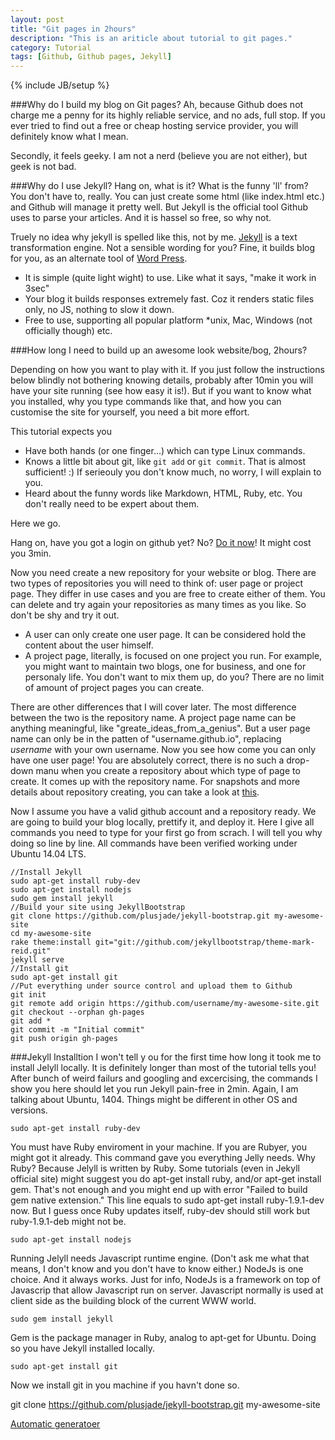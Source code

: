 ```yaml
---
layout: post
title: "Git pages in 2hours"
description: "This is an ariticle about tutorial to git pages."
category: Tutorial
tags: [Github, Github pages, Jekyll]
---
```

{% include JB/setup %}

###Why do I build my blog on Git pages?
Ah, because Github does not charge me a penny for its highly reliable service, and no ads, full stop. If you ever tried to find out a free or cheap hosting service provider, you will definitely know what I mean.

Secondly, it feels geeky. I am not a nerd (believe you are not either), but geek is not bad.

###Why do I use Jekyll? Hang on, what is it? What is the funny 'll' from?
You don't have to, really. You can just create some html (like index.html etc.) and Github will manage it pretty well. But Jekyll is the official tool Github uses to parse your articles. And it is hassel so free, so why not.

Truely no idea why jekyll is spelled like this, not by me. [Jekyll](http://jekyllrb.com/docs/home/) is a text transformation engine. Not a sensible wording for you? Fine, it builds blog for you, as an alternate tool of [Word Press](https://wordpress.org/).

 - It is simple (quite light wight) to use. Like what it says, "make it work in 3sec"
 - Your blog it builds responses extremely fast. Coz it renders static files only, no JS, nothing to slow it down.
 - Free to use, supporting all popular platform *unix, Mac, Windows (not officially though) etc.

###How long I need to build up an awesome look website/bog, 2hours?

Depending on how you want to play with it. If you just follow the instructions below blindly not bothering knowing details, probably after 10min you will have your site running (see how easy it is!). But if you want to know what you installed, why you type commands like that, and how you can customise the site for yourself, you need a bit more effort.

This tutorial expects you

 - Have both hands (or one finger...) which can type Linux commands.
 - Knows a little bit about git, like `git add` or `git commit`. That is almost sufficient! :) If serieouly you don't know much, no worry, I will explain to  you.
 - Heard about the funny words like Markdown, HTML, Ruby, etc. You don't really need to be expert about them.

Here we go.

Hang on, have you got a login on github yet? No? [Do it now](https://github.com/)! It might cost you 3min. 

Now you need create a new repository for your website or blog. There are two types of repositories you will need to think of: user page or project page. They differ in use cases and you are free to create either of them. You can delete and try again your repositories as many times as you like. So don't be shy and try it out.

 - A user can only create one user page. It can be considered hold the content about the user himself.
 - A project page, literally, is focused on one project you run. For example, you might want to maintain two blogs, one for business, and one for personaly life. You don't want to mix them up, do you? There are no limit of amount of project pages you can create.

There are other differences that I will cover later. The most difference between the two is the repository name. A project page name can be anything meaningful, like "greate_ideas_from_a_genius". But a user page name can only be in the patten of "username.github.io", replacing *username* with your own username. Now you see how come you can only have one user page! You are absolutely correct, there is no such a drop-down manu when you create a repository about which type of page to create. It comes up with the repository name. For snapshots and more details about repository creating, you can take a look at [this](http://www.thinkful.com/learn/a-guide-to-using-github-pages/). 

Now I assume you have a valid github account and a repository ready. We are going to build your blog locally, prettify it, and deploy it. Here I give all commands you need to type for your first go from scrach. I will tell you why doing so line by line. All commands have been verified working under Ubuntu  14.04 LTS.

	//Install Jekyll	
	sudo apt-get install ruby-dev
	sudo apt-get install nodejs
	sudo gem install jekyll
	//Build your site using JekyllBootstrap
	git clone https://github.com/plusjade/jekyll-bootstrap.git my-awesome-site
	cd my-awesome-site
	rake theme:install git="git://github.com/jekyllbootstrap/theme-mark-reid.git"
	jekyll serve
	//Install git
	sudo apt-get install git
	//Put everything under source control and upload them to Github
	git init
	git remote add origin https://github.com/username/my-awesome-site.git
	git checkout --orphan gh-pages
	git add *
	git commit -m "Initial commit"
	git push origin gh-pages

###Jekyll Installtion
I won't tell y ou for the first time how long it took me to install Jelyll locally. It is definitely longer than most of the tutorial tells you! After bunch of weird failurs and googling and excercising, the commands I show you here should let you run Jekyll pain-free in 2min. Again, I am talking about Ubuntu, 1404. Things might be different in other OS and versions.

	sudo apt-get install ruby-dev

You must have Ruby enviroment in your machine. If you are Rubyer, you might got it already. This command gave you everything Jelly needs. Why Ruby? Because Jelyll is written by Ruby. Some tutorials (even in Jekyll official site) might suggest you do apt-get install ruby, and/or apt-get install gem. That's not enough and you might end up with error "Failed to build gem native extension." This line equals to sudo apt-get install ruby-1.9.1-dev now. But I guess once Ruby updates itself, ruby-dev should still work but ruby-1.9.1-deb might not be.

	sudo apt-get install nodejs
Running Jelyll needs Javascript runtime engine. (Don't ask me what that means, I don't know and you don't have to know either.) NodeJs is one choice. And it always works. Just for info, NodeJs is a framework on top of Javascrip that allow Javascript run on server. Javascript normally is used at client side as the building block of the current WWW world. 

	sudo gem install jekyll
Gem is the package manager in Ruby, analog to apt-get for Ubuntu. Doing so you have Jekyll installed locally.
	
	sudo apt-get install git
Now we install git in you machine if you havn't done so.

git clone https://github.com/plusjade/jekyll-bootstrap.git my-awesome-site

























[Automatic generatoer](https://help.github.com/articles/creating-pages-with-the-automatic-generator/)

























